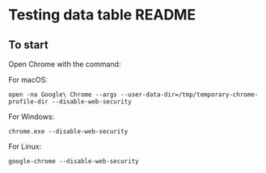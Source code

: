 # Testing data table README

## To start
Open Chrome with the command:

For macOS:
```shell
open -na Google\ Chrome --args --user-data-dir=/tmp/temporary-chrome-profile-dir --disable-web-security
```

For Windows:
```shell
chrome.exe --disable-web-security
```

For Linux:
```shell
google-chrome --disable-web-security
```
